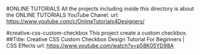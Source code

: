 #ONLINE TUTORIALS
    All the projects including inside this directory is about the ONLINE TUTORIALS YouTube Chanel.
url: https://www.youtube.com/c/OnlineTutorials4Designers/

#creative-css-custom-checkbox
    This project create a custom checkbox.
##Title:
    Creative CSS Custom Checkbox Design Tutorial For Beginners | CSS Effects
 url: https://www.youtube.com/watch?v=p58K05YD98A
